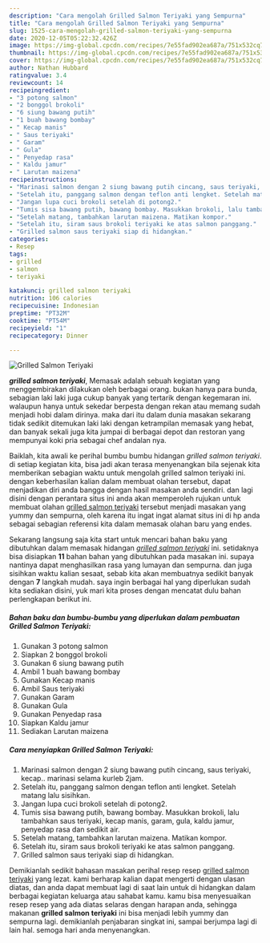 ```yaml
---
description: "Cara mengolah Grilled Salmon Teriyaki yang Sempurna"
title: "Cara mengolah Grilled Salmon Teriyaki yang Sempurna"
slug: 1525-cara-mengolah-grilled-salmon-teriyaki-yang-sempurna
date: 2020-12-05T05:22:32.426Z
image: https://img-global.cpcdn.com/recipes/7e55fad902ea687a/751x532cq70/grilled-salmon-teriyaki-foto-resep-utama.jpg
thumbnail: https://img-global.cpcdn.com/recipes/7e55fad902ea687a/751x532cq70/grilled-salmon-teriyaki-foto-resep-utama.jpg
cover: https://img-global.cpcdn.com/recipes/7e55fad902ea687a/751x532cq70/grilled-salmon-teriyaki-foto-resep-utama.jpg
author: Nathan Hubbard
ratingvalue: 3.4
reviewcount: 14
recipeingredient:
- "3 potong salmon"
- "2 bonggol brokoli"
- "6 siung bawang putih"
- "1 buah bawang bombay"
- " Kecap manis"
- " Saus teriyaki"
- " Garam"
- " Gula"
- " Penyedap rasa"
- " Kaldu jamur"
- " Larutan maizena"
recipeinstructions:
- "Marinasi salmon dengan 2 siung bawang putih cincang, saus teriyaki, kecap.. marinasi selama kurleb 2jam."
- "Setelah itu, panggang salmon dengan teflon anti lengket. Setelah matang lalu sisihkan."
- "Jangan lupa cuci brokoli setelah di potong2."
- "Tumis sisa bawang putih, bawang bombay. Masukkan brokoli, lalu tambahkan saus teriyaki, kecap manis, garam, gula, kaldu jamur, penyedap rasa dan sedikit air."
- "Setelah matang, tambahkan larutan maizena. Matikan kompor."
- "Setelah itu, siram saus brokoli teriyaki ke atas salmon panggang."
- "Grilled salmon saus teriyaki siap di hidangkan."
categories:
- Resep
tags:
- grilled
- salmon
- teriyaki

katakunci: grilled salmon teriyaki 
nutrition: 106 calories
recipecuisine: Indonesian
preptime: "PT32M"
cooktime: "PT54M"
recipeyield: "1"
recipecategory: Dinner

---
```



![Grilled Salmon Teriyaki](https://img-global.cpcdn.com/recipes/7e55fad902ea687a/751x532cq70/grilled-salmon-teriyaki-foto-resep-utama.jpg)

<b><i>grilled salmon teriyaki</i></b>, Memasak adalah sebuah kegiatan yang menggembirakan dilakukan oleh berbagai orang. bukan hanya para bunda, sebagian laki laki juga cukup banyak yang tertarik dengan kegemaran ini. walaupun hanya untuk sekedar berpesta dengan rekan atau memang sudah menjadi hobi dalam dirinya. maka dari itu dalam dunia masakan sekarang tidak sedikit ditemukan laki laki dengan ketrampilan memasak yang hebat, dan banyak sekali juga kita jumpai di berbagai depot dan restoran yang mempunyai koki pria sebagai chef andalan nya.



Baiklah, kita awali ke perihal bumbu bumbu hidangan <i>grilled salmon teriyaki</i>. di setiap kegiatan kita, bisa jadi akan terasa menyenangkan bila sejenak kita memberikan sebagian waktu untuk mengolah grilled salmon teriyaki ini. dengan keberhasilan kalian dalam membuat olahan tersebut, dapat menjadikan diri anda bangga dengan hasil masakan anda sendiri. dan lagi disini dengan perantara situs ini anda akan memperoleh rujukan untuk membuat olahan <u>grilled salmon teriyaki</u> tersebut menjadi masakan yang yummy dan sempurna, oleh karena itu ingat ingat alamat situs ini di hp anda sebagai sebagian referensi kita dalam memasak olahan baru yang endes.


Sekarang langsung saja kita start untuk mencari bahan baku yang dibutuhkan dalam memasak hidangan <u><i>grilled salmon teriyaki</i></u> ini. setidaknya bisa disiapkan <b>11</b> bahan bahan yang dibutuhkan pada masakan ini. supaya nantinya dapat menghasilkan rasa yang lumayan dan sempurna. dan juga sisihkan waktu kalian sesaat, sebab kita akan membuatnya sedikit banyak dengan <b>7</b> langkah mudah. saya ingin berbagai hal yang diperlukan sudah kita sediakan disini, yuk mari kita proses dengan mencatat dulu bahan perlengkapan berikut ini.

<!--inarticleads1-->

##### Bahan baku dan bumbu-bumbu yang diperlukan dalam pembuatan Grilled Salmon Teriyaki:

1. Gunakan 3 potong salmon
1. Siapkan 2 bonggol brokoli
1. Gunakan 6 siung bawang putih
1. Ambil 1 buah bawang bombay
1. Gunakan  Kecap manis
1. Ambil  Saus teriyaki
1. Gunakan  Garam
1. Gunakan  Gula
1. Gunakan  Penyedap rasa
1. Siapkan  Kaldu jamur
1. Sediakan  Larutan maizena




<!--inarticleads2-->

##### Cara menyiapkan Grilled Salmon Teriyaki:

1. Marinasi salmon dengan 2 siung bawang putih cincang, saus teriyaki, kecap.. marinasi selama kurleb 2jam.
1. Setelah itu, panggang salmon dengan teflon anti lengket. Setelah matang lalu sisihkan.
1. Jangan lupa cuci brokoli setelah di potong2.
1. Tumis sisa bawang putih, bawang bombay. Masukkan brokoli, lalu tambahkan saus teriyaki, kecap manis, garam, gula, kaldu jamur, penyedap rasa dan sedikit air.
1. Setelah matang, tambahkan larutan maizena. Matikan kompor.
1. Setelah itu, siram saus brokoli teriyaki ke atas salmon panggang.
1. Grilled salmon saus teriyaki siap di hidangkan.




Demikianlah sedikit bahasan masakan perihal resep resep <u>grilled salmon teriyaki</u> yang lezat. kami berharap kalian dapat mengerti dengan ulasan diatas, dan anda dapat membuat lagi di saat lain untuk di hidangkan dalam berbagai kegiatan keluarga atau sahabat kamu. kamu bisa menyesuaikan resep resep yang ada diatas selaras dengan harapan anda, sehingga makanan <b>grilled salmon teriyaki</b> ini bisa menjadi lebih yummy dan sempurna lagi. demikianlah penjabaran singkat ini, sampai berjumpa lagi di lain hal. semoga hari anda menyenangkan.

